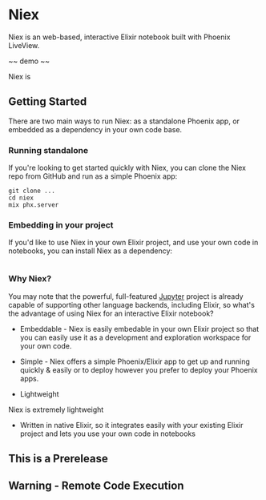 # Niex

Niex is an web-based, interactive Elixir notebook built with Phoenix LiveView.

 ~~ demo ~~
 
Niex is 

## Getting Started

There are two main ways to run Niex: as a standalone Phoenix app, or embedded as a dependency in your own code base. 

### Running standalone

If you're looking to get started quickly with Niex, you can clone the Niex repo from GitHub and run as a simple 
Phoenix app:

```
git clone ...
cd niex
mix phx.server
```

### Embedding in your project

If you'd like to use Niex in your own Elixir project, and use your own code in notebooks, you can install Niex as a 
dependency:

```

```

### Why Niex?

You may note that the powerful, full-featured [Jupyter](https://jupyter.org/) project is already capable of supporting other language backends, 
including Elixir, so what's the advantage of using Niex for an interactive Elixir notebook?

- Embeddable - Niex is easily embedable in your own Elixir project so that you can easily use it 
as a development and exploration workspace for your own code.   

- Simple - Niex offers a simple Phoenix/Elixir app to get up and running quickly & easily or to deploy however you prefer to 
deploy your Phoenix apps. 

- Lightweight

Niex is extremely lightweight

- Written in native Elixir, so it integrates easily with your existing Elixir project and lets you use your own code 
in notebooks

## This is a Prerelease 

## Warning - Remote Code Execution

